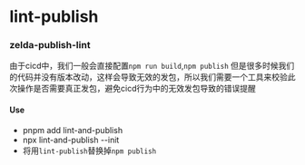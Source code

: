 # lint-publish

### zelda-publish-lint

由于cicd中，我们一般会直接配置`npm run build`,`npm publish` 但是很多时候我们的代码并没有版本改动，这样会导致无效的发包，所以我们需要一个工具来校验此次操作是否需要真正发包，避免cicd行为中的无效发包导致的错误提醒

#### Use

- pnpm add lint-and-publish
- npx lint-and-publish --init
- 将用`lint-publish`替换掉`npm publish`





